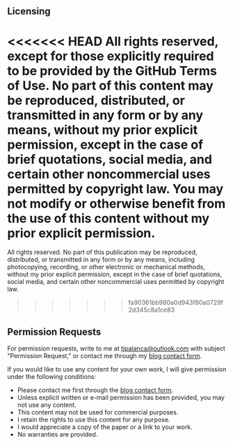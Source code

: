 ## Licensing

<<<<<<< HEAD
All rights reserved, except for those explicitly required to be provided by the GitHub Terms of Use. No part of this content may be reproduced, distributed, or transmitted in any form or by any means, without my prior explicit permission, except in the case of brief quotations, social media, and certain other noncommercial uses permitted by copyright law. You may not modify or otherwise benefit from the use of this content without my prior explicit permission.
=======
All rights reserved. No part of this publication may be reproduced, distributed, or transmitted in any form or by any means, including photocopying, recording, or other electronic or mechanical methods, without my prior explicit permission, except in the case of brief quotations, social media, and certain other noncommercial uses permitted by copyright law. 
>>>>>>> fa90361bb980a0d943f80a0729f2d345c8a1ce83

## Permission Requests

For permission requests, write to me at tjpalanca@outlook.com with subject "Permission Request," or contact me through my [blog contact form](http://www.jumbodumbothoughts.com/p/contact.html).

If you would like to use any content for your own work, I will give permission under the following conditions:

* Please contact me first through the [blog contact form](http://www.jumbodumbothoughts.com/p/contact.html).
* Unless explicit written or e-mail permission has been provided, you may not use any content.
* This content may not be used for commercial purposes.
* I retain the rights to use this content for any purpose.
* I would appreciate a copy of the paper or a link to your work.
* No warranties are provided.
